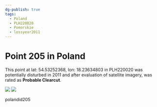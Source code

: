 ```yaml
---
dg-publish: true
tags:
  - Poland
  - PLH220020
  - Pomorskie
  - lossyear2011
---
```


# Point 205 in Poland

This point at lat: 54.53252368, lon: 18.23634803 in PLH220020 was potentially disturbed in 2011 and after evaluation of satellite imagery, was rated as **Probable Clearcut**.

<div class='juxtapose' data-showcredits='false'>
<img src='https://baserow-backend-production20240528124524339000000001.s3.amazonaws.com/user_files/pq7OxaZxe1GRAIQCTrnSVBYuWzBbPIcm_d2ddc3c34ffa8c9950072127d4a1f55db5388797fd5e1cb5f5bc1f921aff03a4.png' data-label='August 2005' />
<img src='https://baserow-backend-production20240528124524339000000001.s3.amazonaws.com/user_files/FxMAM9VsRoeFa5SR9N1fW19Rb9LaN6sQ_55cb41aeece952ca237feb1528a03ccd44cec79ae926fcc0852f50830782c50a.png' data-label='June 2013' />
</div>

polandid205